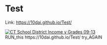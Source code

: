 # Test
Link: https://10dai.github.io/Test/
<div class='tableauPlaceholder' id='viz1490288009928' style='position: relative'><noscript><a href='#'><img alt='CT School District Income v Grades 09-13 ' src='https:&#47;&#47;public.tableau.com&#47;static&#47;images&#47;CT&#47;CTDistrictsIncomevGrades2009-13&#47;Whatever&#47;1_rss.png' style='border: none' /></a></noscript><object class='tableauViz'  style='display:none;'><param name='host_url' value='https%3A%2F%2Fpublic.tableau.com%2F' /> <param name='site_root' value='' /><param name='name' value='CTDistrictsIncomevGrades2009-13&#47;Whatever' /><param name='tabs' value='no' /><param name='toolbar' value='yes' /><param name='static_image' value='https:&#47;&#47;public.tableau.com&#47;static&#47;images&#47;CT&#47;CTDistrictsIncomevGrades2009-13&#47;Whatever&#47;1.png' /> <param name='animate_transition' value='yes' /><param name='display_static_image' value='yes' /><param name='display_spinner' value='yes' /><param name='display_overlay' value='yes' /><param name='display_count' value='yes' /></object></div>                <script type='text/javascript'>                    var divElement = document.getElementById('viz1490288009928');                    var vizElement = divElement.getElementsByTagName('object')[0];                    vizElement.style.width='100%';vizElement.style.height=(divElement.offsetWidth*0.75)+'px';                    var scriptElement = document.createElement('script');                    scriptElement.src = 'https://public.tableau.com/javascripts/api/viz_v1.js';                    vizElement.parentNode.insertBefore(scriptElement, vizElement);                </script>
RUN_this
https://10dai.github.io/Test/
try_AGAIN
